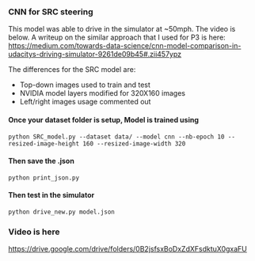 ### CNN for SRC steering
This model was able to drive in the simulator at ~50mph. The video is below. A writeup on the similar approach that I used for P3 is here: https://medium.com/towards-data-science/cnn-model-comparison-in-udacitys-driving-simulator-9261de09b45#.zii457ypz

The differences for the SRC model are:
- Top-down images used to train and test
- NVIDIA model layers modified for 320X160 images
- Left/right images usage commented out

#### Once your dataset folder is setup, Model is trained using
```
python SRC_model.py --dataset data/ --model cnn --nb-epoch 10 --resized-image-height 160 --resized-image-width 320
```

#### Then save the .json
```
python print_json.py
```
#### Then test in the simulator
```
python drive_new.py model.json
```

### Video is here
https://drive.google.com/drive/folders/0B2jsfsxBoDxZdXFsdktuX0gxaFU

